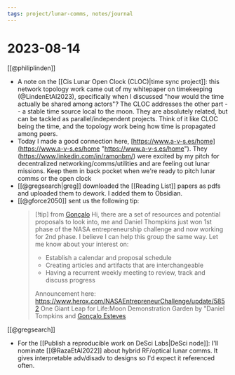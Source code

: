 ```yaml
---
tags: project/lunar-comms, notes/journal
---
```

# 2023-08-14
[[@philiplinden]] 
- A note on the [[Cis Lunar Open Clock (CLOC)|time sync project]]: this network topology work came out of my whitepaper on timekeeping (@LindenEtAl2023), specifically when I discussed "how would the time actually be shared among actors"? The CLOC addresses the other part -- a stable time source local to the moon. They are absolutely related, but can be tackled as parallel/independent projects. Think of it like CLOC being the time, and the topology work being how time is propagated among peers.
- Today I made a good connection here, [https://www.a-v-s.es/home](https://www.a-v-s.es/home "https://www.a-v-s.es/home"). They (https://www.linkedin.com/in/ramonbm/) were excited by my pitch for decentralized networking/comms/utilities and are feeling out lunar missions. Keep them in back pocket when we're ready to pitch lunar comms or the open clock
- [[@gregsearch|greg]] downloaded the [[Reading List]] papers as pdfs and uploaded them to dework. I added them to Obsidian.
- [[@gforce2050]] sent us the following tip:
  > [!tip] from [Gonçalo](@gforce2050.md)
  > Hi, there are a set of resources and potential proposals to look into, me and Daniel Thompkins just won 1st phase of the NASA entrepreneurship challenge and now working for 2nd phase.
  > I believe I can help this group the same way. Let me know about your interest on:
  > - Establish a calendar and proposal schedule 
  > - Creating articles and artifacts that are interchangeable 
  > - Having a recurrent weekly meeting to review, track and discuss progress 
  >
  > Announcement here: https://www.herox.com/NASAEntrepreneurChallenge/update/5852
  > One Giant Leap for Life:Moon Demonstration Garden by "Daniel Tompkins and [Gonçalo Esteves](@gforce2050.md)

[[@gregsearch]]
- For the [[Publish a reproducible work on DeSci Labs|DeSci node]]: I'll nominate [[@RazaEtAl2022]] about hybrid RF/optical lunar comms. It gives interpretable adv/disadv to designs so I'd expect it referenced often.